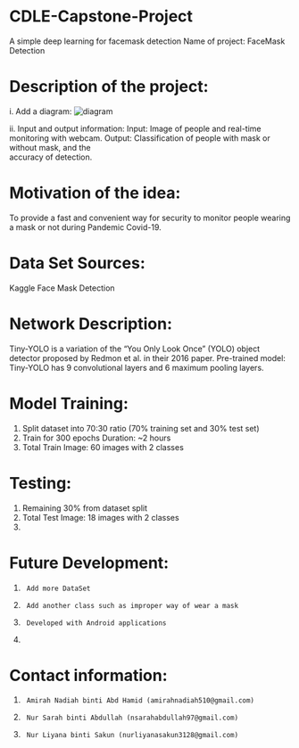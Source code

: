 # CDLE-Capstone-Project

A simple deep learning for facemask detection
Name of project: FaceMask Detection

# Description of the project:
i.  Add a diagram:
![diagram](https://user-images.githubusercontent.com/73213530/144015955-5e30ddf5-f942-4723-948d-21829a3991b0.png)

ii.  Input and output information:
  Input: Image of people and real-time monitoring with webcam.
  Output: Classification of people with mask or without mask, and the  
                accuracy of detection.
# Motivation of the idea: 

To provide a fast and convenient way for security to monitor people wearing a mask or not during Pandemic Covid-19.

# Data Set Sources: 
Kaggle Face Mask Detection

# Network Description: 
Tiny-YOLO is a variation of the “You Only Look Once” (YOLO) object detector proposed by Redmon et al. in their 2016 paper. 
Pre-trained model: Tiny-YOLO has 9 convolutional layers and 6 maximum pooling layers.

# Model Training:
1.  Split dataset into 70:30 ratio (70% training set and 30% test set)
2.  Train for 300 epochs	Duration: ~2 hours
3. 	Total Train Image: 60 images with 2 classes

# Testing:
1.  Remaining 30% from dataset split
2.	Total Test Image: 18 images with 2 classes
3.	
# Future Development:
1.  	Add more DataSet
2.  	Add another class such as improper way of wear a mask
3.  	Developed with Android applications
4.  	
# Contact information:
1.  	Amirah Nadiah binti Abd Hamid (amirahnadiah510@gmail.com)
2.  	Nur Sarah binti Abdullah (nsarahabdullah97@gmail.com)
3.  	Nur Liyana binti Sakun (nurliyanasakun3128@gmail.com)

